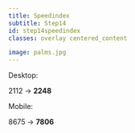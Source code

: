 ```yaml
---
title: Speedindex
subtitle: Step14
id: step14speedindex
classes: overlay centered_content

image: palms.jpg
---
```

Desktop:

<div class="big_text">
2112 &#8594; <strong>2248</strong><br />  
</div>

Mobile:

<div class="big_text">
8675 &#8594; <strong>7806</strong>
</div>